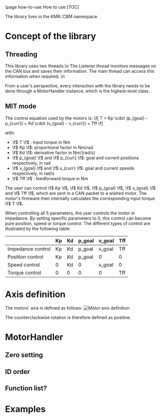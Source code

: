 \page how-to-use How to use
[TOC]

The library lives in the KMR::CBM namespace. 

# Concept of the library

## Threading
This library uses two threads.\n
The Listener thread monitors messages on the CAN bus and saves their information. The main thread can access this information when required. \n

From a user's perspective, every interaction with the library needs to be done through a MotorHandler instance, which is the highest-level class.

## MIT mode

The control equation used by the motors is:
\f[
T = Kp \cdot (p_{goal} - p_{curr}) + Kd \cdot (v_{goal} - v_{curr}) + Tff
\f]

with:
- \f$ T \f$ : input torque in Nm
- \f$ Kp \f$: proportional factor in Nm/rad
- \f$ Kd \f$: derivative factor in Nm/(rad/s)
- \f$ p_{goal} \f$ and \f$ p_{curr} \f$: goal and current positions respectively, in rad
- \f$ v_{goal} \f$ and \f$ v_{curr} \f$: goal and current speeds respectively, in rad/s
- \f$ Tff \f$ : feedforward torque in Nm

The user can control \f$ Kp \f$, \f$ Kd \f$, \f$ p_{goal} \f$, \f$ v_{goal} \f$ and \f$ Tff \f$, which are sent in a CAN packet to a wished motor. The motor's firmware then internally calculates the corresponding input torque \f$ T \f$.


When controlling all 5 parameters, the user controls the motor in impedance. By setting specific parameters to 0, this control can become pure position, speed or torque control. The different types of control are illustrated by the following table:


|                   | Kp | Kd | p_goal | v_goal | Tff |
|-------------------|----|----|--------|--------|-----|
| Impedance control | Kp | Kd | p_goal | v_goal | Tff |
| Position control  | Kp | Kd | p_goal | 0      | 0   |
| Speed control     | 0  | Kd | 0      | v_goal | 0   |
| Torque control    | 0  | 0  | 0      | 0      | Tff |

# Axis definition

The motors' axis is defined as follows:
![Motor axis definition](cubemars_motor.png)

The counterclockwise rotation is therefore defined as positive.

# MotorHandler

##  Zero setting

## ID order

## Function list?

# Examples 
